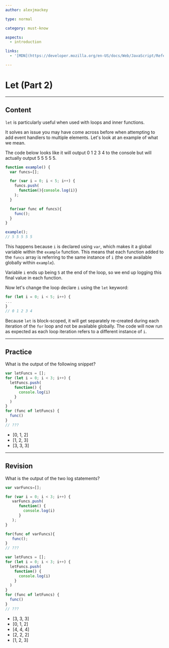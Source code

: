 ```yaml
---
author: alexjmackey

type: normal

category: must-know

aspects:
  - introduction

links:
  - '[MDN](https://developer.mozilla.org/en-US/docs/Web/JavaScript/Reference/Statements/let){website}'

---
```

# Let (Part 2)

---
## Content

`let` is particularly useful when used with loops and inner functions.

It solves an issue you may have come across before when attempting to add event handlers to multiple elements. Let's look at an example of what we mean. 

The code below looks like it will output 0 1 2 3 4 to the console but will actually output 5 5 5 5 5.

```javascript
function example() {
  var funcs=[];

  for (var i = 0; i < 5; i++) {
    funcs.push(
      function(){console.log(i)}
    );
  }

  for(var func of funcs){
    func();
  }
}

example();
// 5 5 5 5 5
```

This happens because `i` is declared using `var`, which makes it a global variable within the `example` function. This means that each function added to the `funcs` array is referring to the same instance of `i` (the one available globally within `example`).

Variable `i` ends up being `5` at the end of the loop, so we end up logging this final value in each function.

Now let's change the loop declare `i` using the `let` keyword:

```javascript
for (let i = 0; i < 5; i++) {
...
}
// 0 1 2 3 4
```

Because `let` is block-scoped, it will get separately re-created during each iteration of the `for` loop and not be available globally. The code will now run as expected as each loop iteration refers to a different instance of `i`.

---
## Practice

What is the output of the following snippet?

```javascript
var letFuncs = [];
for (let i = 0; i < 3; i++) {
  letFuncs.push(
    function() {
      console.log(i)
    }
  )
}
for (func of letFuncs) {
  func()
}
// ???

```

* [0, 1, 2]
* [1, 2, 3]
* [3, 3, 3]

---
## Revision

What is the output of the two log statements?

```javascript
var varFuncs=[];

for (var i = 0; i < 3; i++) {
   varFuncs.push(
      function() {
        console.log(i)
      }
   );
}

for(func of varFuncs){
   func();
}
// ???

var letFuncs = [];
for (let i = 0; i < 3; i++) {
  letFuncs.push(
    function() {
      console.log(i)
    }
  )
}
for (func of letFuncs) {
  func()
}
// ???
```

* [3, 3, 3]
* [0, 1, 2]
* [4, 4, 4]
* [2, 2, 2]
* [1, 2, 3]
